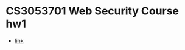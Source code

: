 # CS3053701 Web Security Course hw1

- [link](https://ywchen-ntust.github.io/WebSecurityCourse_hw1/)